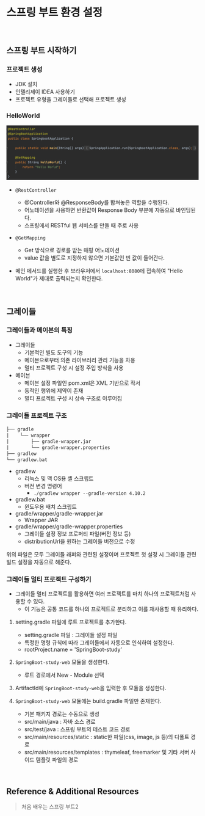 # 스프링 부트 환경 설정

<br>

## 스프링 부트 시작하기
### 프로젝트 생성
* JDK 설치
* 인텔리제이 IDEA 사용하기
* 프로젝트 유형을 그레이들로 선택해 프로젝트 생성

### HelloWorld
<img src="./resources/HelloWorld.png">

* `@RestController`
    - @Controller와 @ResponseBody를 합쳐놓은 역할을 수행된다.  
    - 어노테이션을 사용하면 반환값이 Response Body 부분에 자동으로 바인딩된다.  
    - 스프링에서 RESTful 웹 서비스를 만들 때 주로 사용
* `@GetMapping`
    - Get 방식으로 경로를 받는 매핑 어노테이션
    - value 값을 별도로 지정하지 않으면 기본값인 빈 값이 들어간다.
    
* 메인 메서드를 실행한 후 브라우저에서 `localhost:8080`에 접속하여 "Hello World"가 제대로 출력되는지 확인한다.

<br>

## 그레이들
### 그레이들과 메이븐의 특징
* 그레이들
    - 기본적인 빌도 도구의 기능
    - 메이븐으로부터 의존 라이브러리 관리 기능을 차용
    - 멀티 프로젝트 구성 시 설정 주입 방식을 사용
* 메이븐
    - 메이븐 설정 파일인 pom.xml은 XML 기반으로 작서
    - 동적인 행위에 제약이 존재
    - 멀티 프로젝트 구성 시 상속 구조로 이루어짐
    
### 그레이들 프로젝트 구조
```
├── gradle
|    └── wrapper
|        ├── gradle-wrapper.jar
|        └── gradle-wrapper.properties
├── gradlew
└── gradlew.bat
```
* gradlew
    - 리눅스 및 맥 OS용 셸 스크립트
    - 버전 변경 명령어
        - `./gradlew wrapper --gradle-version 4.10.2`
* gradlew.bat
    - 윈도우용 배치 스크립트
* gradle/wrapper/gradle-wrapper.jar
    - Wrapper JAR
* gradle/wrapper/gradle-wrapper.properties
    - 그레이들 설정 정보 프로퍼티 파일(버전 정보 등)
    - distributionUrl을 원하는 그레이들 버전으로 수정
    
위의 파일은 모두 그레이들 래퍼와 관련된 설정이며 프로젝트 첫 설정 시 그레이들 관련 빌드 설정을 자동으로 해준다.  

### 그레이들 멀티 프로젝트 구성하기
* 그레이들 멀티 프로젝트를 활용하면 여러 프로젝트를 마치 하나의 프로젝트처럼 사용할 수 있다.  
    - 이 기능은 공통 코드를 하나의 프로젝트로 분리하고 이를 재사용할 때 유리하다.  

1. setting.gradle 파일에 루트 프로젝트를 추가한다.
    - setting.gradle 파일 : 그레이들 설정 파일
    - 특정한 명령 규칙에 따라 그레이들에서 자동으로 인식하여 설정한다.
    - rootProject.name = 'SpringBoot-study'
    
2. `SpringBoot-study-web` 모듈을 생성한다.
    - 루트 경로에서 New - Module 선택

3. ArtifactId에 `SpringBoot-study-web`을 입력한 후 모듈을 생성한다.

4. `SpringBoot-study-web` 모듈에는 build.gradle 파일만 존재한다.
    - 기본 패키지 경로는 수동으로 생성
    - src/main/java : 자바 소스 경로
    - src/test/java : 스프링 부트의 테스트 코드 경로
    - src/main/resources/static : static한 파일(css, image, js 등)의 디폴트 경로
    - src/main/resources/templates : thymeleaf, freemarker 및 기타 서버 사이드 템플릿 파일의 경로

<br>

## Reference & Additional Resources
> 처음 배우는 스프링 부트2


